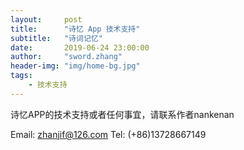 ```yaml
---
layout:     post
title:      "诗忆 App 技术支持"
subtitle:   "诗词记忆"
date:       2019-06-24 23:00:00
author:     "sword.zhang"
header-img: "img/home-bg.jpg"
tags:
    - 技术支持
---
```



诗忆APP的技术支持或者任何事宜，请联系作者nankenan


Email: zhanjif@126.com
Tel:   (+86)13728667149
